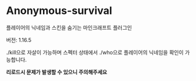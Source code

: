 # Anonymous-survival

플레이어의 닉네임과 스킨을 숨기는 마인크래프트 플러그인

버전: 1.16.5

./kill으로 자살이 가능하며 스펙터 상태에서 ./who으로 플레이어의 닉네임을 확인이 가능합니다.

**리로드시 문제가 발생할 수 있으니 주의해주세요**
